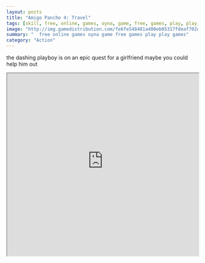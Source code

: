 ```yaml
---
layout: posts
title: "Amigo Pancho 4: Travel"
tags: [skill, free, online, games, oyna, game, free, games, play, play, games]
image: "http://img.gamedistribution.com/fe6fe548481a400eb05317fdeaf702d6.jpg"
summary: "  free online games oyna game free games play play games"
category: "Action"
---
```


the dashing playboy is on an epic quest for a girlfriend maybe you could help him out

<iframe width="100%" height="480px;" src="http://flash.gamedistribution.com?game=fe6fe548481a400eb05317fdeaf702d6"></iframe>
